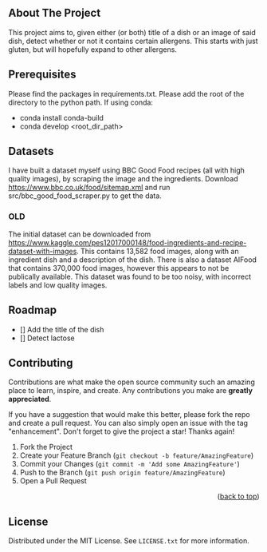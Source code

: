 <!-- ABOUT THE PROJECT -->
## About The Project

This project aims to, given either (or both) title of a dish or an image of said dish, detect whether or not it contains certain allergens.
This starts with just gluten, but will hopefully expand to other allergens.

## Prerequisites

Please find the packages in requirements.txt.
Please add the root of the directory to the python path. If using conda:
- conda install conda-build
- conda develop <root_dir_path>

## Datasets

I have built a dataset myself using BBC Good Food recipes (all with high quality images), by scraping
the image and the ingredients. Download https://www.bbc.co.uk/food/sitemap.xml and run src/bbc_good_food_scraper.py
to get the data.


### OLD
The initial dataset can be downloaded from https://www.kaggle.com/pes12017000148/food-ingredients-and-recipe-dataset-with-images. 
This contains 13,582 food images, along with an ingredient dish and a description of the dish. 
There is also a dataset AIFood that contains 370,000 food images, however this appears to not be publically available.
This dataset was found to be too noisy, with incorrect labels and low quality images.

<!-- ROADMAP -->
## Roadmap

- [] Add the title of the dish
- [] Detect lactose

<!-- CONTRIBUTING -->
## Contributing

Contributions are what make the open source community such an amazing place to learn, inspire, and create. Any contributions you make are **greatly appreciated**.

If you have a suggestion that would make this better, please fork the repo and create a pull request. You can also simply open an issue with the tag "enhancement".
Don't forget to give the project a star! Thanks again!

1. Fork the Project
2. Create your Feature Branch (`git checkout -b feature/AmazingFeature`)
3. Commit your Changes (`git commit -m 'Add some AmazingFeature'`)
4. Push to the Branch (`git push origin feature/AmazingFeature`)
5. Open a Pull Request

<p align="right">(<a href="#top">back to top</a>)</p>

<!-- LICENSE -->
## License

Distributed under the MIT License. See `LICENSE.txt` for more information.

